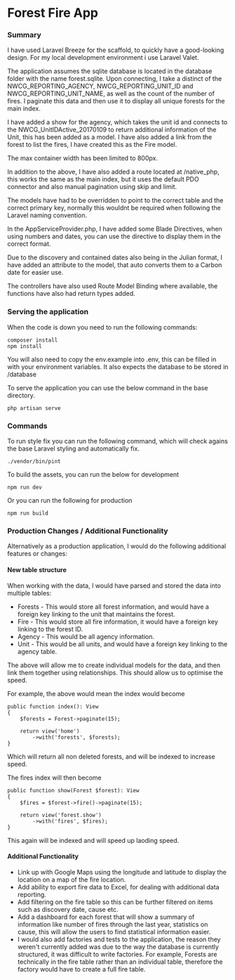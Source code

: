 # Forest Fire App

### Summary
 I have used Laravel Breeze for the scaffold, to quickly have a good-looking design. For my local development environment i use Laravel Valet.

The application assumes the sqlite database is located in the database folder with the name forest.sqlite. Upon connecting, I take a distinct of the NWCG_REPORTING_AGENCY, NWCG_REPORTING_UNIT_ID and NWCG_REPORTING_UNIT_NAME, as well as the 
count of the number of fires. I paginate this data and then use it to display all unique forests for the main index. 

I have added a show for the agency, which takes the unit id and connects to the NWCG_UnitIDActive_20170109 to return additional information of the Unit, this has been added as a model.
I have also added a link from the forest to list the fires, I have created this as the Fire model.

The max container width has been limited to 800px.

In addition to the above, I have also added a route located at /native_php, this works the same as the main index, but it uses the default PDO connector and also manual pagination using skip and limit.

The models have had to be overridden to point to the correct table and the correct primary key, normally this wouldnt be required when following the Laravel naming convention.

In the AppServiceProvider.php, I have added some Blade Directives, when using numbers and dates, you can use the directive to display them in the correct format. 

Due to the discovery and contained dates also being in the Julian format, I have added an attribute to the model, that auto converts them to a Carbon date for easier use.

The controllers have also used Route Model Binding where available, the functions have also had return types added.

### Serving the application
When the code is down you need to run the following commands:

    composer install
    npm install
You will also need to copy the env.example into .env, this can be filled in with your environment variables. 
It also expects the database to be stored in /database

To serve the application you can use  the below command in the base directory.

    php artisan serve 

### Commands
To run style fix you can run the following command, which will check agains the base Laravel styling and automatically fix.

    ./vendor/bin/pint

To build the assets, you can run the below for development 

    npm run dev

Or you can run the following for production

    npm run build

### Production Changes / Additional Functionality
Alternatively as a production application, I would do the following additional features or changes:

#### New table structure
When working with the data, I would have parsed and stored the data into multiple tables:

* Forests - This would store all forest information, and would have a foreign key linking to the unit that maintains the forest.
* Fire - This would store all fire information, it would have a foreign key linking to the forest ID.
* Agency - This would be all agency information.
* Unit - This would be all units, and would have a foreign key linking to the agency table.
    
The above will allow me to create individual models for the data, and then link them together using relationships. This should allow us to optimise the speed.

For example, the above would mean the index would become

    public function index(): View
    {
        $forests = Forest->paginate(15);

        return view('home')
            ->with('forests', $forests);
    }
Which will return all non deleted forests, and will be indexed to increase speed. 

The fires index will then become

    public function show(Forest $forest): View
    {
        $fires = $forest->fire()->paginate(15);

        return view('forest.show')
            ->with('fires', $fires);
    }
This again will be indexed and will speed up laoding speed.

#### Additional Functionality
* Link up with Google Maps using the longitude and latitude to display the location on a map of the fire location.
* Add ability to export fire data to Excel, for dealing with additional data reporting.
* Add filtering on the fire table so this can be further filtered on items such as discovery date, cause etc. 
* Add a dashboard for each forest that will show a summary of information like number of fires through the last year, statistics on cause, this will allow
the users to find statistical information easier.
* I would also add factories and tests to the application, the reason they weren't currently added was due to the way the database is currently structured, it was difficult to write
factories. For example, Forests are technically in the fire table rather than an individual table, therefore the factory would have to create a full fire table.
